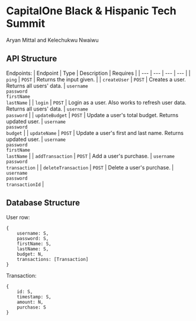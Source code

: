 # CapitalOne Black & Hispanic Tech Summit

Aryan Mittal and Kelechukwu Nwaiwu

## API Structure

Endpoints:
| Endpoint | Type | Description | Requires |
| --- | --- | --- | --- |
| ```ping``` | ```POST``` | Returns the input given. |
| ```createUser``` | ```POST``` | Creates a user. Returns all users' data. | ```username```<br />```password```<br />```firstName```<br />```lastName``` |
| ```login``` | ```POST``` | Login as a user. Also works to refresh user data. Returns all users' data. | ```username```<br />```password``` |
| ```updateBudget``` | ```POST``` | Update a user's total budget. Returns updated user. | ```username```<br />```password```<br />```budget``` |
| ```updateName``` | ```POST``` | Update a user's first and last name. Returns updated user. | ```username```<br />```password```<br />```firstName```<br />```lastName``` |
| ```addTransaction``` | ```POST``` | Add a user's purchase. | ```username```<br />```password```<br />```transaction``` |
| ```deleteTransaction``` | ```POST``` | Delete a user's purchase. | ```username```<br />```password```<br />```transactionId``` |

## Database Structure

User row:
```
{
    username: S,
    password: S,
    firstName: S,
    lastName: S,
    budget: N,
    transactions: [Transaction]
}
```

Transaction:
```
{
    id: S,
    timestamp: S,
    amount: N,
    purchase: S
}
```